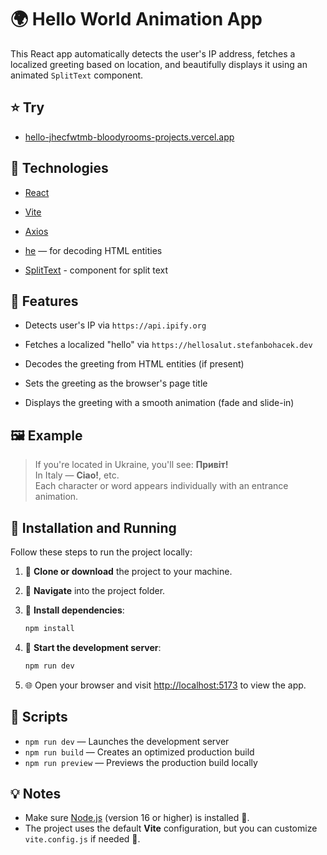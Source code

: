 # 🌍 Hello World Animation App

This React app automatically detects the user's IP address, fetches a localized greeting based on location, and beautifully displays it using an animated `SplitText` component.

## ⭐ Try
-   [hello-jhecfwtmb-bloodyrooms-projects.vercel.app](https://hello-jhecfwtmb-bloodyrooms-projects.vercel.app/)

## 🔧 Technologies

-   [React](https://reactjs.org/)
    
-   [Vite](https://vitejs.dev/)
    
-   [Axios](https://axios-http.com/)
    
-   [he](https://www.npmjs.com/package/he) — for decoding HTML entities
    
-   [SplitText](https://www.reactbits.dev/text-animations/split-text) - component for split text
    

## 🚀 Features

-   Detects user's IP via `https://api.ipify.org`
    
-   Fetches a localized "hello" via `https://hellosalut.stefanbohacek.dev`
    
-   Decodes the greeting from HTML entities (if present)
    
-   Sets the greeting as the browser's page title
    
-   Displays the greeting with a smooth animation (fade and slide-in)
    

## 🖼️ Example

> If you're located in Ukraine, you'll see: **Привіт!**  
> In Italy — **Ciao!**, etc.  
> Each character or word appears individually with an entrance animation.


## 📝 Installation and Running

Follow these steps to run the project locally:

1. 🔄 **Clone or download** the project to your machine.

2. 🛀 **Navigate** into the project folder.

3. 🔢 **Install dependencies**:

   ```bash
   npm install
   ```

4. 🚀 **Start the development server**:

   ```bash
   npm run dev
   ```

5. 🌐 Open your browser and visit [http://localhost:5173](http://localhost:5173) to view the app.

## 🔧 Scripts

- `npm run dev` — Launches the development server
- `npm run build` — Creates an optimized production build
- `npm run preview` — Previews the production build locally

## 💡 Notes

- Make sure [Node.js](https://nodejs.org/) (version 16 or higher) is installed 🌱.
- The project uses the default **Vite** configuration, but you can customize `vite.config.js` if needed 📂.
